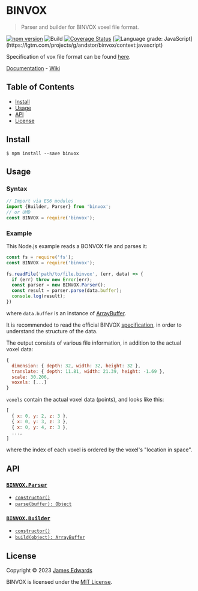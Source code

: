 # BINVOX

> Parser and builder for BINVOX voxel file format.

[![npm version](http://img.shields.io/npm/v/binvox.svg?style=flat)](https://npmjs.org/package/binvox "View this project on npm")
![Build](https://github.com/foobarprotocol/binvox/workflows/Build/badge.svg)
[![Coverage Status](https://coveralls.io/repos/github/andstor/binvox/badge.svg?branch=master)](https://coveralls.io/github/andstor/binvox?branch=master)
[![Language grade: JavaScript](https://img.shields.io/lgtm/grade/javascript/g/andstor/binvox.svg?)](https://lgtm.com/projects/g/andstor/binvox/context:javascript)

Specification of vox file format can be found [here](https://www.patrickmin.com/binvox/binvox.html).

[Documentation](https://andstor.github.io/binvox/) - 
[Wiki](https://github.com/foobarprotocol/binvox/wiki)

## Table of Contents
- [Install](#install)
- [Usage](#usage)
- [API](#api)
- [License](#license)

## Install

```console
$ npm install --save binvox
```

## Usage

### Syntax

```js
// Import via ES6 modules
import {Builder, Parser} from 'binvox';
// or UMD
const BINVOX = require('binvox');
```

###  Example
This Node.js example reads a BONVOX file and parses it:
```js
const fs = require('fs');
const BINVOX = require('binvox');
 
fs.readFile('path/to/file.binvox', (err, data) => {
  if (err) throw new Error(err);
  const parser = new BINVOX.Parser();
  const result = parser.parse(data.buffer);
  console.log(result);
})
```

where `data.buffer` is an instance of [ArrayBuffer](https://developer.mozilla.org/en-US/docs/Web/JavaScript/Reference/Global_Objects/ArrayBuffer).

It is recommended to read the official BINVOX [specification](https://www.patrickmin.com/binvox/binvox.html), in order to understand the structure of the data.

The output consists of various file information, in addition to the actual voxel data:
```js
{ 
  dimension: { depth: 32, width: 32, height: 32 },
  translate: { depth: 11.81, width: 21.39, height: -1.69 },
  scale: 30.206,
  voxels: [...]
}
```

`voxels` contain the actual voxel data (points), and looks like this:
```js
[
  { x: 0, y: 2, z: 3 },
  { x: 0, y: 3, z: 3 },
  { x: 0, y: 4, z: 3 },
  ...,
]
```
where the index of each voxel is ordered by the voxel's "location in space".

## API

### [`BINVOX.Parser`](https://andstor.github.io/binvox/Parser.html)
- [`constructor()`](https://andstor.github.io/binvox/Parser.html)
- [`parse(buffer): Object`](https://andstor.github.io/binvox/Parser.html#parse)

### [`BINVOX.Builder`](https://andstor.github.io/binvox/Builder.html)
- [`constructor()`](https://andstor.github.io/binvox/Builder.html)
- [`build(object): ArrayBuffer`](https://andstor.github.io/binvox/Builder.html#build)

## License

Copyright © 2023 [James Edwards](https://github.com/foobarprotocol)

BINVOX is licensed under the [MIT License](https://github.com/foobarprotocol/binvox/blob/master/LICENSE).  
